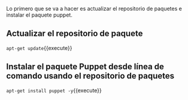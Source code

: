 Lo primero que se va a hacer es actualizar el repositorio de paquetes e instalar el paquete puppet.

## Actualizar el repositorio de paquete

`apt-get update`{{execute}}


## Instalar el paquete Puppet desde línea de comando usando el repositorio de paquetes

`apt-get install puppet -y`{{execute}}
